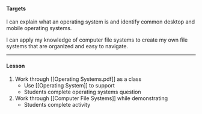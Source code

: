 #### Targets

I can explain what an operating system is and identify common desktop and mobile operating systems.

I can apply my knowledge of computer file systems to create my own file systems that are organized and easy to navigate.

---
#### Lesson

1. Work through [[Operating Systems.pdf]] as a class
	* Use [[Operating System]] to support
	* Students complete operating systems question
2. Work through [[Computer File Systems]] while demonstrating
	* Students complete activity


